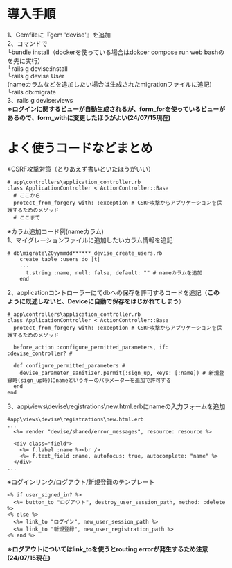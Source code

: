 # 導入手順
1、Gemfileに『gem 'devise'』を追加  
2、コマンドで  
└bundle install（dockerを使っている場合はdokcer compose run web bashのを先に実行）  
└rails g devise:install  
└rails g devise User  
(nameカラムなどを追加したい場合は生成されたmigrationファイルに追記)  
└rails db:migrate  
3、rails g devise:views  
 **※ログインに関するビューが自動生成されるが、form_forを使っているビューがあるので、form_withに変更したほうがよい(24/07/15現在)**

# よく使うコードなどまとめ
※CSRF攻撃対策（とりあえず書いといたほうがいい）
```
# app\controllers\application_controller.rb
class ApplicationController < ActionController::Base
  # ここから
  protect_from_forgery with: :exception # CSRF攻撃からアプリケーションを保護するためのメソッド
  # ここまで
```


※カラム追加コード例(nameカラム)  
1、マイグレーションファイルに追加したいカラム情報を追記
```
# db\migrate\20yymmdd******_devise_create_users.rb
    create_table :users do |t|
    ...
      t.string :name, null: false, default: "" # nameカラムを追加
    end
```
2、applicationコントローラーにてdbへの保存を許可するコードを追記（**このように既述しないと、Deviceに自動で保存をはじかれてしまう**）
```
# app\controllers\application_controller.rb
class ApplicationController < ActionController::Base
  protect_from_forgery with: :exception # CSRF攻撃からアプリケーションを保護するためのメソッド

  before_action :configure_permitted_parameters, if: :devise_controller? #

  def configure_permitted_parameters #
    devise_parameter_sanitizer.permit(:sign_up, keys: [:name]) # 新規登録時(sign_up時)にnameというキーのパラメーターを追加で許可する
  end
end
```
3、app\views\devise\registrations\new.html.erbにnameの入力フォームを追加
```
#app\views\devise\registrations\new.html.erb
...
  <%= render "devise/shared/error_messages", resource: resource %>

  <div class="field">
    <%= f.label :name %><br />
    <%= f.text_field :name, autofocus: true, autocomplete: "name" %>
  </div>
...
```

※ログインリンク/ログアウト/新規登録のテンプレート  
```
<% if user_signed_in? %>
  <%= button_to "ログアウト", destroy_user_session_path, method: :delete %>
<% else %>
  <%= link_to "ログイン", new_user_session_path %>
  <%= link_to "新規登録", new_user_registration_path %>
<% end %>
```
 **※ログアウトについてはlink_toを使うとrouting errorが発生するため注意(24/07/15現在)**

